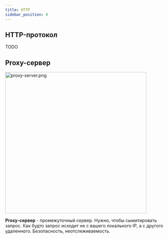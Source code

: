 ```yaml
---
title: HTTP
sidebar_position: 0
---
```


## HTTP-протокол

TODO
## Proxy-сервер

<img src="../../../img/qa/proxy-server.png" width="450" alt="proxy-server.png" />

**Proxy-сервер** - промежуточный сервер. Нужно, чтобы сымитировать запрос. Как будто запрос исходит не с вашего локального IP, а с другого удаленного. Безопасность, неотслеживаемость.
